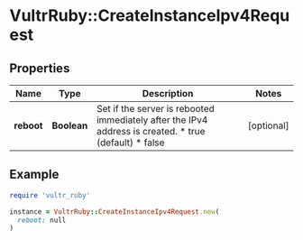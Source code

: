 # VultrRuby::CreateInstanceIpv4Request

## Properties

| Name | Type | Description | Notes |
| ---- | ---- | ----------- | ----- |
| **reboot** | **Boolean** | Set if the server is rebooted immediately after the IPv4 address is created.  * true (default) * false | [optional] |

## Example

```ruby
require 'vultr_ruby'

instance = VultrRuby::CreateInstanceIpv4Request.new(
  reboot: null
)
```

